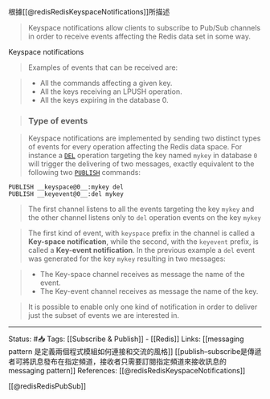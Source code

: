


根據[[@redisRedisKeyspaceNotifications]]所描述

> Keyspace notifications allow clients to subscribe to Pub/Sub channels in order to receive events affecting the Redis data set in some way.

Keyspace notifications


> Examples of events that can be received are:

> -   All the commands affecting a given key.
> -   All the keys receiving an LPUSH operation.
> -   All the keys expiring in the database 0.

> ### Type of events[](https://redis.io/docs/manual/keyspace-notifications/#type-of-events)

> Keyspace notifications are implemented by sending two distinct types of events for every operation affecting the Redis data space. For instance a [`DEL`](https://redis.io/commands/del) operation targeting the key named `mykey` in database `0` will trigger the delivering of two messages, exactly equivalent to the following two [`PUBLISH`](https://redis.io/commands/publish) commands:

```
PUBLISH __keyspace@0__:mykey del
PUBLISH __keyevent@0__:del mykey
```

> The first channel listens to all the events targeting the key `mykey` and the other channel listens only to `del` operation events on the key `mykey`

> The first kind of event, with `keyspace` prefix in the channel is called a **Key-space notification**, while the second, with the `keyevent` prefix, is called a **Key-event notification**.
> In the previous example a `del` event was generated for the key `mykey` resulting in two messages:

> -   The Key-space channel receives as message the name of the event.
> -   The Key-event channel receives as message the name of the key.

> It is possible to enable only one kind of notification in order to deliver just the subset of events we are interested in.



---
Status: #📥 
Tags:
[[Subscribe & Publish]] - [[Redis]]
Links:
[[messaging pattern 是定義兩個程式模組如何連接和交流的風格]]
[[publish–subscribe是傳遞者可將訊息發布在指定頻道，接收者只需要訂閱指定頻道來接收訊息的messaging pattern]]
References:
[[@redisRedisKeyspaceNotifications]]

[[@redisRedisPubSub]]
